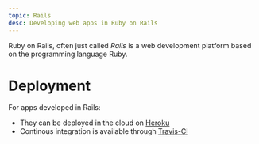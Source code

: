 ```yaml
---
topic: Rails
desc: Developing web apps in Ruby on Rails
---
```


Ruby on Rails, often just called  *Rails* is a web development platform based on the programming language Ruby.

# Deployment

For apps developed in Rails:

* They can be deployed in the cloud on [Heroku](/topics/heroku)
* Continous integration is available through [Travis-CI](/topics/travis-ci/)
